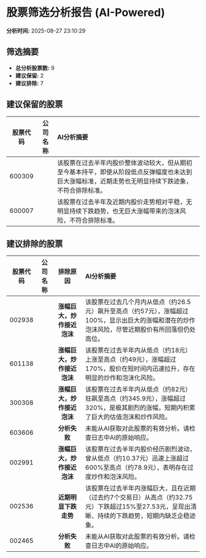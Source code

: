 # 股票筛选分析报告 (AI-Powered)

**分析时间:** 2025-08-27 23:10:29

## 筛选摘要

- **总分析股票数:** 9
- **建议保留:** 2
- **建议排除:** 7

## 建议保留的股票

| 股票代码 | 公司名称 | AI分析摘要 |
|:---:|:---:|:---|
| 600309 |  | 该股票在过去半年内股价整体波动较大，但从期初至今基本持平，即使从阶段低点反弹幅度也未达到巨大涨幅标准，近期走势也无明显持续下跌迹象，不符合排除标准。 |
| 600007 |  | 该股票在过去半年及近期内股价走势相对平稳，无明显持续下跌趋势，也无巨大涨幅带来的泡沫风险，不符合排除标准。 |

## 建议排除的股票

| 股票代码 | 公司名称 | 排除原因 | AI分析摘要 |
|:---:|:---:|:---:|:---|
| 002938 |  | **涨幅巨大，炒作接近泡沫** | 该股票在过去几个月内从低点（约26.5元）飙升至高点（约57元），涨幅超过100%，显示出巨大的涨幅和潜在的炒作泡沫风险，尽管近期股价有所回落但仍处高位。 |
| 601138 |  | **涨幅巨大，炒作接近泡沫** | 该股票在过去半年内从低点（约18元）上涨至高点（约49元），涨幅超过170%，股价在短时间内迅速拉升，存在明显的炒作和泡沫化风险。 |
| 300308 |  | **涨幅巨大，炒作接近泡沫** | 该股票在过去半年内从低点（约82元）狂飙至高点（约345.9元），涨幅超过320%，是极其剧烈的涨幅，短期内积累了巨大的估值泡沫和炒作风险。 |
| 603606 |  | **分析失败** | 未能从AI获取对此股票的有效分析。请检查日志中AI的原始响应。 |
| 002991 |  | **涨幅巨大，炒作接近泡沫** | 该股票在过去半年内股价经历剧烈波动，曾从低点（约10.37元）迅速上涨超过600%至高点（约78.9元），表明存在过度炒作和泡沫风险。 |
| 002536 |  | **近期明显下跌走势** | 该股票在过去半年内涨幅巨大，且在近期（过去约7个交易日）从高点（约32.75元）下跌超过15%至27.53元，呈现出清晰、持续的下跌趋势，短期内缺乏企稳迹象。 |
| 002465 |  | **分析失败** | 未能从AI获取对此股票的有效分析。请检查日志中AI的原始响应。 |
